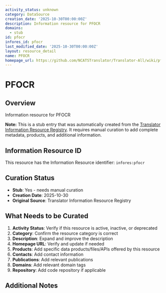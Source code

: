 ```yaml
---
activity_status: unknown
category: DataSource
creation_date: '2025-10-30T00:00:00Z'
description: Information resource for PFOCR
domains:
  - stub
id: pfocr
infores_id: pfocr
last_modified_date: '2025-10-30T00:00:00Z'
layout: resource_detail
name: PFOCR
homepage_url: https://github.com/NCATSTranslator/Translator-All/wiki/pfocr
---
```


# PFOCR

## Overview

Information resource for PFOCR

**Note:** This is a stub entry that was automatically created from the [Translator Information Resource Registry](https://biolink.github.io/information-resource-registry/). It requires manual curation to add complete metadata, products, and additional information.

## Information Resource ID

This resource has the Information Resource identifier: `infores:pfocr`

## Curation Status

- **Stub**: Yes - needs manual curation
- **Creation Date**: 2025-10-30
- **Original Source**: Translator Information Resource Registry

## What Needs to be Curated

1. **Activity Status**: Verify if this resource is active, inactive, or deprecated
2. **Category**: Confirm the resource category is correct
3. **Description**: Expand and improve the description
4. **Homepage URL**: Verify and update if needed
5. **Products**: Add specific data products/files/APIs offered by this resource
6. **Contacts**: Add contact information
7. **Publications**: Add relevant publications
8. **Domains**: Add relevant domain tags
9. **Repository**: Add code repository if applicable

## Additional Notes
